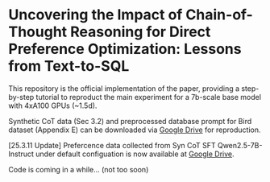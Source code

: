 #  Uncovering the Impact of Chain-of-Thought Reasoning for Direct Preference Optimization: Lessons from Text-to-SQL

This repository is the official implementation of the paper, providing a step-by-step tutorial to reproduct the main experiment for a 7b-scale base model with 4xA100 GPUs (~1.5d). 

Synthetic CoT data (Sec 3.2) and preprocessed database prompt for Bird dataset (Appendix E) can be downloaded via [Google Drive](https://drive.google.com/file/d/1l0JeJ6hqaM6py4r2Vacl7GsYI06FtjXT/view?usp=share_link) for reproduction. 

[25.3.11 Update] Prefercence data collected from Syn CoT SFT Qwen2.5-7B-Instruct under default configuation is now available at [Google Drive](https://drive.google.com/file/d/12sotBI7OlNfJ2fp2hNa_7Zy7RrAE5PXe/view?usp=sharing). 

Code is coming in a while... (not too soon)
